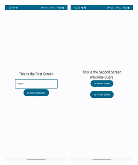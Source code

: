 
<style>
    .resimler {
        display: flex; 
    }

    .resimler img {
        margin-right: 10px; 
    }
</style>


<div class="resimler">
    <img src="https://github.com/Bugrakaraahmetoglu/NavController-passing-variables-compose/blob/main/first_screen.jpg" width="200" height="500">
    <img src="https://github.com/Bugrakaraahmetoglu/NavController-passing-variables-compose/blob/main/second_screen.jpg" width="200" height="500">
</div>




